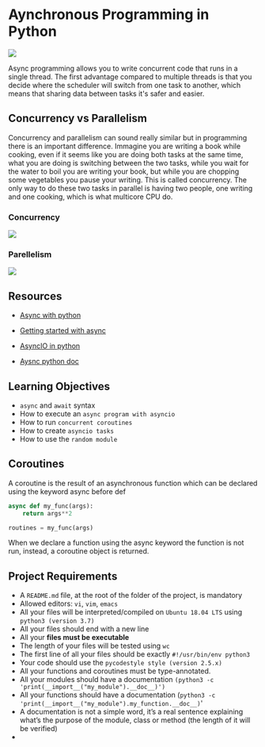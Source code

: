 # Aynchronous Programming in Python

![](https://realpython.com/cdn-cgi/image/width=960,format=auto/https://files.realpython.com/media/Understanding-Asynchronous-Programming-in-Python_Watermarked.4b590c7c03ea.jpg)

Async programming allows you to write concurrent code that runs in a single thread. The first advantage compared to multiple threads is that you decide where the scheduler will switch from one task to another, which means that sharing data between tasks it's safer and easier.

## Concurrency vs Parallelism

Concurrency and parallelism can sound really similar but in programming there is an important difference. Immagine you are writing a book while cooking, even if it seems like you are doing both tasks at the same time, what you are doing is switching between the two tasks, while you wait for the water to boil you are writing your book, but while you are chopping some vegetables you pause your writing. This is called concurrency. The only way to do these two tasks in parallel is having two people, one writing and one cooking, which is what multicore CPU do.
### Concurrency

![](https://res.cloudinary.com/practicaldev/image/fetch/s--d28fU0gK--/c_limit%2Cf_auto%2Cfl_progressive%2Cq_auto%2Cw_880/https://dev-to-uploads.s3.amazonaws.com/i/eduzmp4zt3898xz5dfia.jpeg)

### Parellelism

![](https://res.cloudinary.com/practicaldev/image/fetch/s--d28fU0gK--/c_limit%2Cf_auto%2Cfl_progressive%2Cq_auto%2Cw_880/https://dev-to-uploads.s3.amazonaws.com/i/eduzmp4zt3898xz5dfia.jpeg)

## Resources

- [Async with python](https://dev.to/welldone2094/async-programming-in-python-with-asyncio-12dl)

- [Getting started with async](https://realpython.com/python-async-features/)

- [AsyncIO in python](https://realpython.com/async-io-python/)

- [Aysnc python doc](https://docs.python.org/3/library/asyncio.html)

## Learning Objectives

- `async` and `await` syntax
- How to execute an `async program with asyncio`
- How to run `concurrent coroutines`
- How to create `asyncio tasks`
- How to use the `random module`

## Coroutines

A coroutine is the result of an asynchronous function which can be declared using the keyword async before def

```python
async def my_func(args):
    return args**2

routines = my_func(args)
```
When we declare a function using the async keyword the function is not run, instead, a coroutine object is returned.

## Project Requirements

- A `README.md` file, at the root of the folder of the project, is mandatory
- Allowed editors: `vi`, `vim`, `emacs`
- All your files will be interpreted/compiled on `Ubuntu 18.04 LTS` using `python3 (version 3.7)`
- All your files should end with a new line
- All your __files must be executable__
- The length of your files will be tested using `wc`
- The first line of all your files should be exactly `#!/usr/bin/env python3`
- Your code should use the `pycodestyle style (version 2.5.x)`
- All your functions and coroutines must be type-annotated.
- All your modules should have a documentation `(python3 -c 'print(__import__("my_module").__doc__)')`
- All your functions should have a documentation (`python3 -c 'print(__import__("my_module").my_function.__doc__)`'
- A documentation is not a simple word, it’s a real sentence explaining what’s the purpose of the module, class or method (the length of it will be verified)
- 
